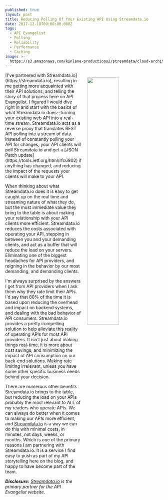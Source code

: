 ```yaml
---
published: true
layout: post
title: Reducing Polling Of Your Existing API Using Streamdata.io
date: 2017-12-18T09:00:00.000Z
tags:
  - API Evangelist
  - Polling
  - Reliability
  - Performance
  - Caching
image: >-
  https://s3.amazonaws.com/kinlane-productions2/streamdata/cloud-architecture-1024x519.png
---
```

<p><a href="https://streamdata.io"><img src="https://s3.amazonaws.com/kinlane-productions2/streamdata/cloud-architecture-1024x519.png" align="right" width="45%" style="padding: 15px;" /></a></p>[I've partnered with Streamdata.io](https://streamdata.io), resulting in me getting more acquainted with their API solutions, and telling the story of that process here on API Evangelist. I figured I would dive right in and start with the basics of what Streamdata.io does--turning your existing web API into a real-time stream. Streamdata.io acts as a reverse proxy that translates REST API polling into a stream of data. Instead of constantly polling your API for changes, your API clients will poll Streamdata.io and get a [JSON Patch update](https://tools.ietf.org/html/rfc6902) if anything has changed, and reducing the impact of the requests your clients will make to your API.

When thinking about what Streamdata.io does it is easy to get caught up on the real time and streaming nature of what they do, but the most immediate value they bring to the table is about making your relationship with your API clients more efficient. Streamdata.io reduces the costs associated with operating your API, stepping in between you and your demanding clients, and act as a buffer that will reduce the load on your servers. Eliminating one of the biggest headaches for API providers, and reigning in the behavior by our most demanding, and demanding clients.

I'm always surprised by the answers I get from API providers when I ask them why they rate limit their APIs. I'd say that 80% of the time it is based upon reducing the overhead and impact on backend systems, and dealing with the bad behavior of API consumers. Streamdata.io provides a pretty compelling solution to help alleviate this reality of operating APIs for most API providers. It isn't just about making things real-time, it is more about cost savings, and minimizing the impact of API consumption on our back-end solutions. Making rate limiting irrelevant, unless you have some other specific business needs behind your decision.

There are numerous other benefits Streamdata.io brings to the table, but reducing the load on your APIs probably the most relevant to ALL of my readers who operate APIs. We can always do better when it comes to making our APIs more efficient, and [Streamdata.io](https://streamdata.io) is a way we can do this with minimal costs, in minutes, not days, weeks, or months. Which is one of the primary reasons I am partnering with Streamdata.io. It is a service I find easy to push as part of my API storytelling here on the blog, and happy to have become part of the team.

_**Disclosure:** [Streamdata.io](https://streamdata.io) is the primary partner for the API Evangelist website._
